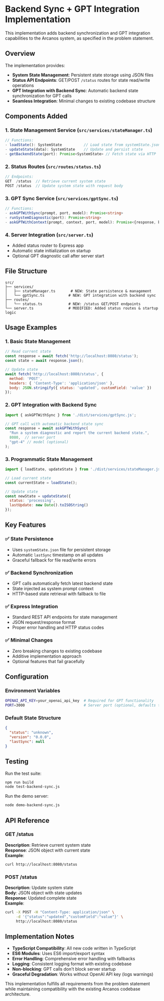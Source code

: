 # Backend Sync + GPT Integration Implementation

This implementation adds backend synchronization and GPT integration capabilities to the Arcanos system, as specified in the problem statement.

## Overview

The implementation provides:
- **System State Management**: Persistent state storage using JSON files
- **Status API Endpoints**: GET/POST `/status` routes for state read/write operations
- **GPT Integration with Backend Sync**: Automatic backend state synchronization for GPT calls
- **Seamless Integration**: Minimal changes to existing codebase structure

## Components Added

### 1. State Management Service (`src/services/stateManager.ts`)
```typescript
// Functions:
- loadState(): SystemState          // Load state from systemState.json
- updateState(data): SystemState    // Update and persist state 
- getBackendState(port): Promise<SystemState> // Fetch state via HTTP
```

### 2. Status Routes (`src/routes/status.ts`)
```typescript
// Endpoints:
GET  /status  // Retrieve current system state
POST /status  // Update system state with request body
```

### 3. GPT Sync Service (`src/services/gptSync.ts`)
```typescript
// Functions:
- askGPTWithSync(prompt, port, model): Promise<string>
- runSystemDiagnostic(port): Promise<string>
- askGPTWithContext(prompt, context, port, model): Promise<{response, backendState, context}>
```

### 4. Server Integration (`src/server.ts`)
- Added status router to Express app
- Automatic state initialization on startup
- Optional GPT diagnostic call after server start

## File Structure

```
src/
├── services/
│   ├── stateManager.ts       # NEW: State persistence & management
│   └── gptSync.ts           # NEW: GPT integration with backend sync
├── routes/
│   └── status.ts            # NEW: /status GET/POST endpoints
└── server.ts                # MODIFIED: Added status routes & startup logic
```

## Usage Examples

### 1. Basic State Management
```javascript
// Read current state
const response = await fetch('http://localhost:8080/status');
const state = await response.json();

// Update state
await fetch('http://localhost:8080/status', {
  method: 'POST',
  headers: { 'Content-Type': 'application/json' },
  body: JSON.stringify({ status: 'updated', customField: 'value' })
});
```

### 2. GPT Integration with Backend Sync
```javascript
import { askGPTWithSync } from './dist/services/gptSync.js';

// GPT call with automatic backend state sync
const response = await askGPTWithSync(
  "Run a system diagnostic and report the current backend state.",
  8080,  // server port
  "gpt-4" // model (optional)
);
```

### 3. Programmatic State Management
```javascript
import { loadState, updateState } from './dist/services/stateManager.js';

// Load current state
const currentState = loadState();

// Update state
const newState = updateState({
  status: 'processing',
  lastUpdate: new Date().toISOString()
});
```

## Key Features

### ✅ **State Persistence**
- Uses `systemState.json` file for persistent storage
- Automatic `lastSync` timestamp on all updates
- Graceful fallback for file read/write errors

### ✅ **Backend Synchronization**
- GPT calls automatically fetch latest backend state
- State injected as system prompt context
- HTTP-based state retrieval with fallback to file

### ✅ **Express Integration**
- Standard REST API endpoints for state management
- JSON request/response format
- Proper error handling and HTTP status codes

### ✅ **Minimal Changes**
- Zero breaking changes to existing codebase
- Additive implementation approach
- Optional features that fail gracefully

## Configuration

### Environment Variables
```bash
OPENAI_API_KEY=your_openai_api_key  # Required for GPT functionality
PORT=3000                           # Server port (optional, defaults to 3000)
```

### Default State Structure
```json
{
  "status": "unknown",
  "version": "0.0.0", 
  "lastSync": null
}
```

## Testing

Run the test suite:
```bash
npm run build
node test-backend-sync.js
```

Run the demo server:
```bash
node demo-backend-sync.js
```

## API Reference

### GET /status
**Description**: Retrieve current system state  
**Response**: JSON object with current state  
**Example**:
```bash
curl http://localhost:8080/status
```

### POST /status  
**Description**: Update system state  
**Body**: JSON object with state updates  
**Response**: Updated complete state  
**Example**:
```bash
curl -X POST -H "Content-Type: application/json" \
     -d '{"status":"updated","customField":"value"}' \
     http://localhost:8080/status
```

## Implementation Notes

- **TypeScript Compatibility**: All new code written in TypeScript
- **ES6 Modules**: Uses ES6 import/export syntax
- **Error Handling**: Comprehensive error handling with fallbacks
- **Logging**: Consistent logging format with existing codebase
- **Non-blocking**: GPT calls don't block server startup
- **Graceful Degradation**: Works without OpenAI API key (logs warnings)

This implementation fulfills all requirements from the problem statement while maintaining compatibility with the existing Arcanos codebase architecture.